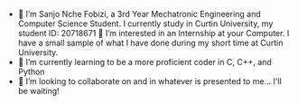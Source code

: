 - 👋 I’m Sanjo Nche Fobizi, a 3rd Year Mechatronic Engineering and Computer Science Student. I currently study in Curtin University, my student ID: 20718671
👀 I’m interested in an Internship at your Computer. I have a small sample of what I have done during my short time at Curtin University.
- 🌱 I’m currently learning to be a more proficient coder in C, C++, and Python 
- 💞️ I’m looking to collaborate on and in whatever is presented to me... I'll be waiting!


<!---
XxJungleBoyxX/XxJungleBoyxX is a ✨ special ✨ repository because its `README.md` (this file) appears on your GitHub profile.
You can click the Preview link to take a look at your changes.
--->
